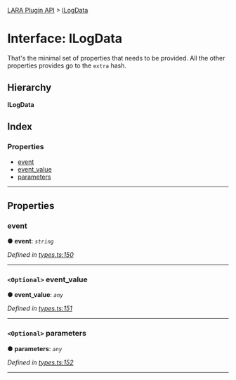 [LARA Plugin API](../README.md) > [ILogData](../interfaces/ilogdata.md)

# Interface: ILogData

That's the minimal set of properties that needs to be provided. All the other properties provides go to the `extra` hash.

## Hierarchy

**ILogData**

## Index

### Properties

* [event](ilogdata.md#event)
* [event_value](ilogdata.md#event_value)
* [parameters](ilogdata.md#parameters)

---

## Properties

<a id="event"></a>

###  event

**● event**: *`string`*

*Defined in [types.ts:150](https://github.com/concord-consortium/lara/blob/b852b771/lara-typescript/src/plugin-api/types.ts#L150)*

___
<a id="event_value"></a>

### `<Optional>` event_value

**● event_value**: *`any`*

*Defined in [types.ts:151](https://github.com/concord-consortium/lara/blob/b852b771/lara-typescript/src/plugin-api/types.ts#L151)*

___
<a id="parameters"></a>

### `<Optional>` parameters

**● parameters**: *`any`*

*Defined in [types.ts:152](https://github.com/concord-consortium/lara/blob/b852b771/lara-typescript/src/plugin-api/types.ts#L152)*

___

